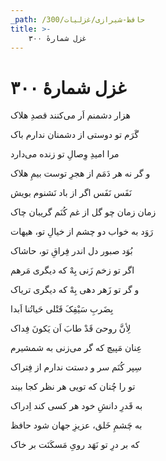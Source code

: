 ```yaml
---
_path: /حافظ-شیرازی/غزلیات/300
title: >-
    غزل شمارهٔ ۳۰۰
---
```

# غزل شمارهٔ ۳۰۰

<div class="b" id="bn1"><div class="m1"><p>هزار دشمنم اَر می‌کنند قصدِ هلاک</p></div>
<div class="m2"><p>گَرَم تو دوستی از دشمنان ندارم باک</p></div></div>
<div class="b" id="bn2"><div class="m1"><p>مرا امیدِ وِصالِ تو زنده می‌دارد</p></div>
<div class="m2"><p>و گر نه هر دَمَم از هجرِ توست بیمِ هلاک</p></div></div>
<div class="b" id="bn3"><div class="m1"><p>نَفَس نَفَس اگر از باد نَشنوم بویش</p></div>
<div class="m2"><p>زمان زمان چو گل از غم کُنَم گریبان چاک</p></div></div>
<div class="b" id="bn4"><div class="m1"><p>رَوَد به خواب دو چشم از خیالِ تو، هیهات</p></div>
<div class="m2"><p>بُوَد صبور دل اندر فِراقِ تو، حاشاک</p></div></div>
<div class="b" id="bn5"><div class="m1"><p>اگر تو زخم زَنی بِهْ که دیگری مَرهم</p></div>
<div class="m2"><p>و گر تو زَهر دهی بِهْ که دیگری تریاک</p></div></div>
<div class="b" id="bn6"><div class="m1"><p>بِضَربِ سَیْفِکَ قَتْلی حَیاتُنا اَبدا</p></div>
<div class="m2"><p>لِأنَّ روحیَ قَدْ طابَ اَن یَکونَ فِداک</p></div></div>
<div class="b" id="bn7"><div class="m1"><p>عِنان مَپیچ که گر می‌زنی به شمشیرم</p></div>
<div class="m2"><p>سِپر کُنَم سر و دستت ندارم از فِتراک</p></div></div>
<div class="b" id="bn8"><div class="m1"><p>تو را چُنان که تویی هر نظر کجا بیند</p></div>
<div class="m2"><p>به قَدرِ دانشِ خود هر کسی کند اِدراک</p></div></div>
<div class="b" id="bn9"><div class="m1"><p>به چَشمِ خَلق، عزیزِ جهان شود حافظ</p></div>
<div class="m2"><p>که بر درِ تو نَهَد رویِ مَسکَنَت بر خاک</p></div></div>
